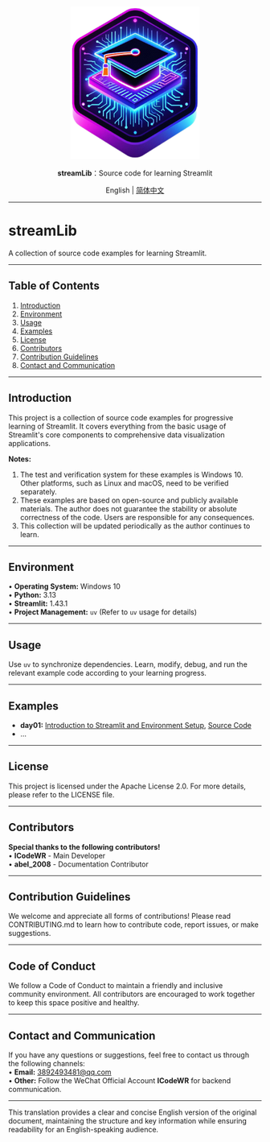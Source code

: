 <div align="center">
  <img src="../../assets/logo.png" width=256></img>
<p><strong>streamLib</strong>：Source code for learning Streamlit </p>

English | [简体中文](README_zh.md)
</div>

---

# streamLib

A collection of source code examples for learning Streamlit.

---

## Table of Contents

1. [Introduction](#introduction)
2. [Environment](#environment)
3. [Usage](#usage)
4. [Examples](#examples)
5. [License](#license)
6. [Contributors](#contributors)
7. [Contribution Guidelines](#contribution-guidelines)
8. [Contact and Communication](#contact-and-communication)

---

## Introduction

This project is a collection of source code examples for progressive learning of Streamlit. It covers everything from the basic usage of Streamlit's core components to comprehensive data visualization applications.

**Notes:**  
1. The test and verification system for these examples is Windows 10. Other platforms, such as Linux and macOS, need to be verified separately.  
2. These examples are based on open-source and publicly available materials. The author does not guarantee the stability or absolute correctness of the code. Users are responsible for any consequences.  
3. This collection will be updated periodically as the author continues to learn.

---

## Environment

• **Operating System:** Windows 10  
• **Python:** 3.13  
• **Streamlit:** 1.43.1  
• **Project Management:** `uv` (Refer to `uv` usage for details)

---

## Usage

Use `uv` to synchronize dependencies. Learn, modify, debug, and run the relevant example code according to your learning progress.

---

## Examples
- **day01:** [Introduction to Streamlit and Environment Setup](https://mp.weixin.qq.com/s/S4pB2dV1cJ2vOIotzKPHFg), [Source Code](./src/day01/app.py)
- ...

---

## License

This project is licensed under the Apache License 2.0. For more details, please refer to the LICENSE file.

---

## Contributors

**Special thanks to the following contributors!**  
• **ICodeWR** - Main Developer  
• **abel_2008** - Documentation Contributor  

---

## Contribution Guidelines

We welcome and appreciate all forms of contributions! Please read CONTRIBUTING.md to learn how to contribute code, report issues, or make suggestions.

---

## Code of Conduct

We follow a Code of Conduct to maintain a friendly and inclusive community environment. All contributors are encouraged to work together to keep this space positive and healthy.

---

## Contact and Communication

If you have any questions or suggestions, feel free to contact us through the following channels:  
• **Email:** 3892493481@qq.com  
• **Other:** Follow the WeChat Official Account **ICodeWR** for backend communication.  

---

This translation provides a clear and concise English version of the original document, maintaining the structure and key information while ensuring readability for an English-speaking audience.
